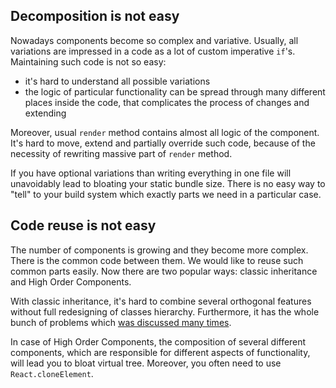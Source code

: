 ## Decomposition is not easy

Nowadays components become so complex and variative. Usually, all variations are impressed in a code as a lot of custom imperative `if`'s. Maintaining such code is not so easy:
- it's hard to understand all possible variations
- the logic of particular functionality can be spread through many different places inside the code, that complicates the process of changes and extending

Moreover, usual `render` method contains almost all logic of the component. It's hard to move, extend and partially override such code, because of the necessity of rewriting massive part of `render` method.

If you have optional variations than writing everything in one file will unavoidably lead to bloating your static bundle size. There is no easy way to "tell" to your build system which exactly parts we need in a particular case.

## Code reuse is not easy

The number of components is growing and they become more complex. There is the common code between them. We would like to reuse such common parts easily. Now there are two popular ways: classic inheritance and High Order Components.

With classic inheritance, it's hard to combine several orthogonal features without full redesigning of classes hierarchy. Furthermore, it has the whole bunch of problems which [was discussed many times](https://en.wikipedia.org/wiki/Composition_over_inheritance).

In case of High Order Components, the composition of several different components, which are responsible for different aspects of functionality, will lead you to bloat virtual tree. Moreover, you often need to use `React.cloneElement`.